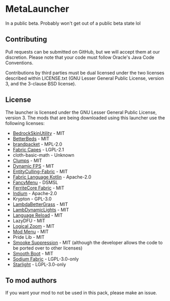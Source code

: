 MetaLauncher
================

In a public beta. Probably won't get out of a public beta state lol

## Contributing

Pull requests can be submitted on GitHub, but we will accept them at our discretion. Please note that your code must follow Oracle's Java Code Conventions.

Contributions by third parties must be dual licensed under the two licenses described within LICENSE.txt (GNU Lesser General Public License, version 3, and the 3-clause BSD license).

## License

The launcher is licensed under the GNU Lesser General Public License, version 3.
The mods that are being downloaded using this launcher use the following licenses:
 - [BedrockSkinUtility](https://github.com/Camotoy/BedrockSkinUtility) - MIT
 - [BetterBeds](https://github.com/TeamMidnightDust/BetterBeds) - MIT
 - [brandpacket](https://github.com/liachmodded/brandpacket) - MPL-2.0
 - [Fabric Capes](https://github.com/CaelTheColher/Capes) - LGPL-2.1
 - cloth-basic-math - Unknown
 - [Clumps](https://github.com/jaredlll08/clumpshttps://github.com/jaredlll08/clumps) - MIT
 - [Dynamic FPS](https://github.com/juliand665/Dynamic-FPS) - MIT
 - [EntityCulling-Fabric](https://github.com/tr7zw/EntityCulling-Fabric) - MIT
 - [Fabric Language Kotlin](https://github.com/FabricMC/fabric-language-kotlin) - Apache-2.0
 - [FancyMenu](https://github.com/Keksuccino/FancyMenu/blob/master/LICENSE.md) - DSMSL
 - [FerriteCore Fabric](https://www.curseforge.com/minecraft/mc-mods/ferritecore-fabric) - MIT
 - [Indium](https://modrinth.com/mod/indium) - Apache-2.0
 - Krypton - GPL-3.0
 - [LambdaBetterGrass](https://github.com/LambdAurora/LambdaBetterGrass) - MIT
 - [LambDynamicLights](https://github.com/LambdAurora/LambDynamicLights) - MIT
 - [Language Reload](https://github.com/Jerozgen/LanguageReload) - MIT
 - LazyDFU - MIT
 - [Logical Zoom](https://github.com/logicalgeekboy/logical_zoom) - MIT
 - [Mod Menu](https://github.com/TerraformersMC/ModMenu) - MIT
 - Pride Lib - MIT
 - [Smooke Suppression](https://gitlab.com/supersaiyansubtlety/smoke_suppression) - MIT (although the developer allows the code to be ported over to other licenses)
 - [Smooth Boot](https://github.com/UltimateBoomer/mc-smoothboot) - MIT
 - [Sodium Fabric](https://github.com/CaffeineMC/sodium-fabric) - LGPL-3.0-only
 - [Starlight](https://github.com/PaperMC/Starlight) - LGPL-3.0-only

## To mod authors
If you want your mod to not be used in this pack, please make an issue. 
